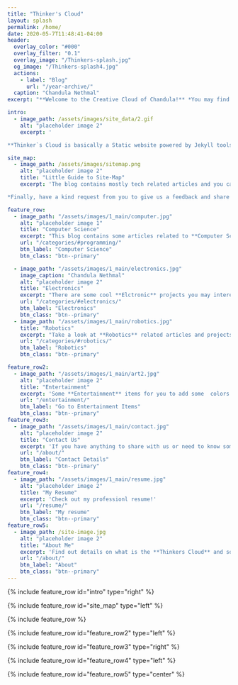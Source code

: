 ```yaml
---
title: "Thinker's Cloud"
layout: splash
permalink: /home/
date: 2020-05-7T11:48:41-04:00
header:
  overlay_color: "#000"
  overlay_filter: "0.1"
  overlay_image: "/Thinkers-splash.jpg"
  og_image: "/Thinkers-splash4.jpg"
  actions:
    - label: "Blog"
      url: "/year-archive/"
  caption: "Chandula Nethmal"
excerpt: "**Welcome to the Creative Cloud of Chandula!** *You may find some CooL Tech and Fun stuffs in this Static Website.*"

intro: 
  - image_path: /assets/images/site_data/2.gif
    alt: "placeholder image 2"
    excerpt: '

**Thinker`s Cloud is basically a Static website powered by Jekyll tools and hosted with Github. Most of the Contents of the web site are based on a Blog related to Electronics, Internet of Things, Telecommunication, Computer Science and many other cool informative stuffs including awesome photos, drawings and some  quotes may add some colors to your life. Also, you may find some interesting projects related to in Robotics, PCB designing, IoT, Embedded systems and etc..**'

site_map:
  - image_path: /assets/images/sitemap.png
    alt: "placeholder image 2"
    title: "Little Guide to Site-Map"
    excerpt: 'The blog contains mostly tech related articles and you can get access to them in the order of timeline via the **Blog** page. These articles are also categorized under most suitable topics considering the content and you can easily go to a particular category of interest via **Categories** page. There is another advantage in this blog which is the **Tags** feature. You can easily find a similar set of articles categorized using common tags via tags you find in the end of each article. Other than above features, there is a keyword search feature in the header of the site, in order to find an article using whatever the keyword in your mind.

*Finally, have a kind request from you to give us a feedback and share to your favourite Social site. Whatever on your mind about articles, please don`t hesitate to hit an emoji and type a comment.* '

feature_row:
  - image_path: "/assets/images/1_main/computer.jpg"
    alt: "placeholder image 1"
    title: "Computer Science"
    excerpt: "This blog contains some articles related to **Computer Science** projects."
    url: "/categories/#programming/"
    btn_label: "Computer Science"
    btn_class: "btn--primary"

  - image_path: "/assets/images/1_main/electronics.jpg"
    image_caption: "Chandula Nethmal"
    alt: "placeholder image 2"
    title: "Electronics"
    excerpt: "There are some cool **Elctronic** projects you may interested in."
    url: "/categories/#electronics/"
    btn_label: "Electronics"
    btn_class: "btn--primary"
  - image_path: "/assets/images/1_main/robotics.jpg"
    title: "Robotics"
    excerpt: "Take a look at **Robotics** related articles and projects at your interest."
    url: "/categories/#robotics/"
    btn_label: "Robotics"
    btn_class: "btn--primary"

feature_row2:
  - image_path: "/assets/images/1_main/art2.jpg"
    alt: "placeholder image 2"
    title: "Entertainment"
    excerpt: 'Some **Entertainment** items for you to add some  colors to ur life. *Entertainment is about taking people away from the regular order of things when there is some chaos and pain and stress.*'
    url: "/entertainment/"
    btn_label: "Go to Entertainment Items"
    btn_class: "btn--primary"
feature_row3:
  - image_path: "/assets/images/1_main/contact.jpg"
    alt: "placeholder image 2"
    title: "Contact Us"
    excerpt: 'If you have anything to share with us or need to know something related to the content, do not hesitate to contact us!'
    url: "/about/"
    btn_label: "Contact Details"
    btn_class: "btn--primary"
feature_row4:
  - image_path: "/assets/images/1_main/resume.jpg"
    alt: "placeholder image 2"
    title: "My Resume"
    excerpt: 'Check out my professionl resume!'
    url: "/resume/"
    btn_label: "My resume"
    btn_class: "btn--primary"    
feature_row5:
  - image_path: /site-image.jpg
    alt: "placeholder image 2"
    title: "About Me"
    excerpt: 'Find out details on what is the **Thinkers Cloud** and some details about the author.'
    url: "/about/"
    btn_label: "About"
    btn_class: "btn--primary"
---
```


{% include feature_row id="intro" type="right" %}

{% include feature_row id="site_map" type="left" %}

{% include feature_row %}

{% include feature_row id="feature_row2" type="left" %}

{% include feature_row id="feature_row3" type="right" %}

{% include feature_row id="feature_row4" type="left" %}

{% include feature_row id="feature_row5" type="center" %}
